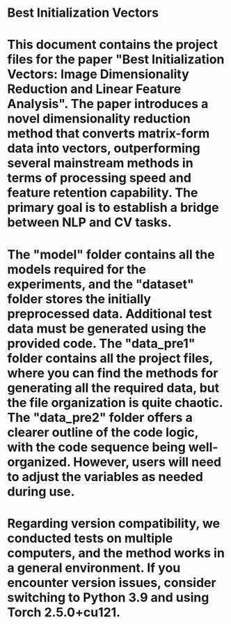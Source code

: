 # Best Initialization Vectors
# This document contains the project files for the paper "Best Initialization Vectors: Image Dimensionality Reduction and Linear Feature Analysis". The paper introduces a novel dimensionality reduction method that converts matrix-form data into vectors, outperforming several mainstream methods in terms of processing speed and feature retention capability. The primary goal is to establish a bridge between NLP and CV tasks.

# The "model" folder contains all the models required for the experiments, and the "dataset" folder stores the initially preprocessed data. Additional test data must be generated using the provided code. The "data_pre1" folder contains all the project files, where you can find the methods for generating all the required data, but the file organization is quite chaotic. The "data_pre2" folder offers a clearer outline of the code logic, with the code sequence being well-organized. However, users will need to adjust the variables as needed during use.

# Regarding version compatibility, we conducted tests on multiple computers, and the method works in a general environment. If you encounter version issues, consider switching to Python 3.9 and using Torch 2.5.0+cu121.
